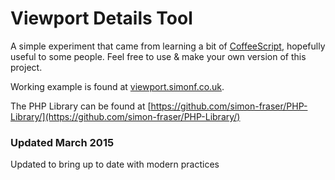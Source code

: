 Viewport Details Tool
=====================

A simple experiment that came from learning a bit of [CoffeeScript](http://coffeescript.org), hopefully useful to some people.
Feel free to use & make your own version of this project.

Working example is found at [viewport.simonf.co.uk](http://viewport.simonf.co.uk).

The PHP Library can be found at [https://github.com/simon-fraser/PHP-Library/](https://github.com/simon-fraser/PHP-Library/)

### Updated March 2015
Updated to bring up to date with modern practices
